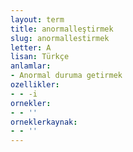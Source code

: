 ```yaml
---
layout: term
title: anormalleştirmek
slug: anormallestirmek
letter: A
lisan: Türkçe
anlamlar:
- Anormal duruma getirmek
ozellikler:
- - -i
ornekler:
- - ''
orneklerkaynak:
- - ''
---
```

